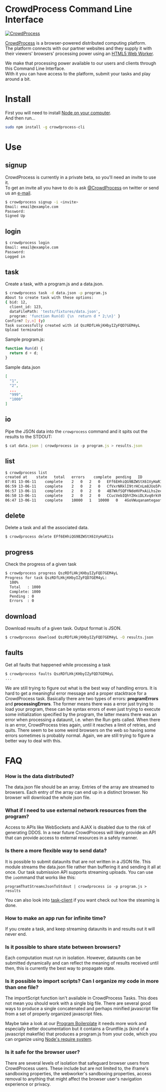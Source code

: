 # CrowdProcess Command Line Interface

[![CrowdProcess](http://crowdprocess.com/CrowdProcessLogo.png)](http://crowdprocess.com/)

[CrowdProcess](http://crowdprocess.com/) is a browser-powered distributed computing platform.  
The platform connects with our partner websites and they supply it with their viewers' browsers' processing power using an [HTML5 Web Worker](https://developer.mozilla.org/en-US/docs/Web/Guide/Performance/Using_web_workers).  

We make that processing power available to our users and clients through this Command Line Interface.  
With it you can have access to the platform, submit your tasks and play around a bit.

# Install  
First you will need to install [Node on your computer](http://nodejs.org/ "Just click 'install'").  
And then run...
```bash
sudo npm install -g crowdprocess-cli
```  
# Use  
## signup
CrowdProcess is currently in a private beta, so you'll need an invite to use it.  
To get an invite all you have to do is ask [@CrowdProcess](http://twitter.com/CrowdProcess) on twitter or send us an <a target="_blank" href="mailto:hello@crowdprocess.com?subject=Gimme an invite code&amp;body=Hi&amp;body=My name is...&amp;body=I want to use CrowdProcess to..."> e-mail</a>.
```bash
$ crowdprocess signup -i <invite>
Email: email@example.com
Password:
Signed Up
```
## login
```bash
$ crowdprocess login
Email: email@example.com
Password:
Logged in
```
## task
Create a task, with a program.js and a data.json.
```bash
$ crowdprocess task -d data.json -p program.js
About to create task with these options:
{ bid: 12,
  client_id: 123,
  dataFilePath: 'tests/fixtures/data.json',
  program: 'function Run(d) {\n  return d * 2;\n}' }
Confirm? [y,n] (y)
Task successfully created with id QszRDfLHkjKHbyIZyFQD7GEM4yL
Upload terminated
```
Sample program.js:
```js
function Run(d) {
  return d + d;
}
```
Sample data.json
```json
[
  "1",
  "2",
  ...
  "999",
  "1000"
]
```
## io
Pipe the JSON data into the `crowprocess` command and it spits out the results to the STDOUT:
```javascript
$ cat data.json | crowdprocess io -p program.js > results.json
```
## list
```bash
$ crowdprocess list
created at    state   total   errors    complete  pending   ID
07:01 13-06-11    complete    2   0   2   0   EFf6EHhiQG9BZWStX61VyHaR11s
06:59 13-06-11    complete    2   0   2   0   CfVxrNRklI9trHCnLm8JUo5PrGK
06:57 13-06-11    complete    2   0   2   0   4B7WkfSQFYNdeHVPxAiLhs2ecpr
06:50 13-06-11    complete    2   0   2   0   CCucVebIQhYZHxiDLXvq0rkVKRh
06:47 13-06-11    complete    10000   1   10000   0   4GoVWuqanamtegaofKPlbYJ2r1F
```
## delete
Delete a task and all the associated data.
```bash
$ crowdprocess delete EFf6EHhiQG9BZWStX61VyHaR11s
```
## progress
Check the progress of a given task
```bash
$ crowdprocess progress QszRDfLHkjKHbyIZyFQD7GEM4yL
Progress for task QszRDfLHkjKHbyIZyFQD7GEM4yL:
  100%
  Total   : 1000
  Complete: 1000
  Pending : 0
  Errors  : 0
```
## download
Download results of a given task.
Output format is JSON.
```bash
$ crowdprocess download QszRDfLHkjKHbyIZyFQD7GEM4yL -O results.json
```
## faults
Get all faults that happened while processing a task
```bash
$ crowdprocess faults QszRDfLHkjKHbyIZyFQD7GEM4yL
...
```
We are still trying to figure out what is the best way of handling errors. It is hard to get a meaningful error message and a proper stacktrace for a CrowdProcess task.
Basically there are two types of errors: **programErrors** and **processingErrors**. The former means there was a error just trying to load your program, these can be syntax errors of even just trying to execute some initialization specified by the program, the latter means there was an error when processing a dataunit, i.e. when the Run gets called.
When there is an error, CrowdProcess tries again, until it reaches a limit of retries, and quits.
There seem to be some weird browsers on the web so having some errors sometimes is probably normal. Again, we are still trying to figure a better way to deal with this.

# FAQ

### How is the data distributed?

The data.json file should be an array. Entries of the array are streamed to browsers. Each entry of the array can end up in a distinct browser. No browser will download the whole json file.

### What if I need to use external network resources from the program?

Access to APIs like WebSockets and AJAX is disabled due to the risk of generating DDOS. In a near future CrowdProcess will likely provide an API that can provide access to external resources in a safely manner.

### Is there a more flexible way to send data?

It is possible to submit dataunits that are not written in a JSON file. This module streams the data.json file rather than buffering it and sending it all at once. Our task submission API supports streaming uploads. You can use the `io`ommand that works like this:

```
programThatStreamsJsonToStdout | crowdprocess io -p program.js > results
```

You can also look into [task-client](https://github.com/CrowdProcess/crp-task-client) if you want check out how the steaming is done.

### How to make an app run for infinite time?

If you create a task, and keep streaming dataunits in and results out it will never end.

### Is it possible to share state between browsers?

Each computation must run in isolation. However, dataunits can be submitted dynamically and can reflect the meaning of results received until then, this is currently the best way to propagate state.

### Is it possible to import scripts? Can I organize my code in more than one file?

The importScript function isn't available in CrowdProcess Tasks. This does not mean you should work with a single big file. There are several good ways to produce a single concatenated and perhaps minified javascript file from a set of properly organized javascript files.

Maybe take a look at our [Program Boilerplate](https://github.com/CrowdProcess/program-boilerplate/) it needs more work and especially better documentation but it contains a Gruntfile.js (kind of a javascript makefile) that produces a program.js from your code, which you can organize using [Node's require system](http://nodejs.org/api/modules.html).

### Is it safe for the browser user?

There are several levels of isolation that safeguard browser users from CrowdProcess users. These include but are not limited to, the iframe's sandboxing properties, the webworker's sandboxing properties, access removal to anything that might affect the browser user's navigation experience or privacy.
